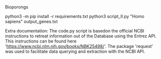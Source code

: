 Bioporongs

python3 -m pip install -r requirements.txt
python3 script_II.py "Homo sapiens" output_genes.txt

Extra documentation: The code.py script is basedon the official NCBI instructions
to retreat information out of the Database using the Entrez API. This instructions can 
be found here 'https://www.ncbi.nlm.nih.gov/books/NBK25498/'.
The package 'request' was used to facilitate data querying and extraction with the NCBI API.
